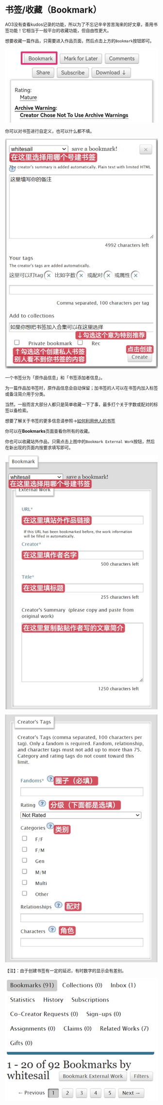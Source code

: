# 书签/收藏（Bookmark）

AO3没有查看kudos记录的功能，所以为了不忘记辛辛苦苦淘来的好文章，善用书签功能！它相当于一般平台的收藏功能，但自由性更大。

想要收藏一篇作品，只需要进入作品页面，然后点击上方的`Bookmark`按钮即可。

![](../.gitbook/assets/Screenshot_20230324_113539.jpg)

你可以对书签进行自定义，也可以什么都不填。

![](../.gitbook/assets/MTXX_MH20230324_215306266.jpg)

一个书签分为「原作品信息」和「书签添加者信息」。

为一篇作品加书签时，原作品信息会自动保留；加书签的人可以在书签内加入标签或备注简介用于分类。

当然，一般而言大部分人都只是简单收藏一下了事，最多打个关于字数或配对的标签以备检索。

想要了解关于书签的更多信息请参照→[如何利用他人的书签](../ru-he-chi-fan-chu-ji-ban/ru-he-li-yong-ta-ren-de-shu-qian.md)

你可以在**Bookmarks**页面查看你所有的收藏。

你也可以收藏站外作品，只需点击上图中的`Bookmark External Work`按钮，然后在新出现的页面内按要求填写即可。

![](../.gitbook/assets/MTXX_MH20230324_220250737.jpg)

![](../.gitbook/assets/MTXX_MH20230324_220454425.jpg)



【注】：由于创建书签有一定的延迟，有时数字的显示会有差别。

![](<../.gitbook/assets/image (1) (1).png>)
